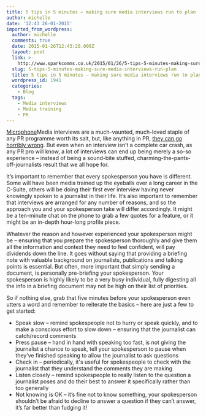 ```yaml
---
title: 5 tips in 5 minutes – making sure media interviews run to plan
author: michelle
date: '12:43 26-01-2015'
imported_from_wordpress:
  author: michelle
  comments: true
  date: 2015-01-26T12:43:20.000Z
  layout: post
  link: >-
    http://www.sparkcomms.co.uk/2015/01/26/5-tips-5-minutes-making-sure-media-interviews-run-plan/
  slug: 5-tips-5-minutes-making-sure-media-interviews-run-plan
  title: 5 tips in 5 minutes – making sure media interviews run to plan
  wordpress_id: 1941
  categories:
    - Blog
  tags:
    - Media interviews
    - Media training
    - PR
---
```


[Microphone](Microphone-300x200.jpg)Media interviews are a much-vaunted, much-loved staple of any PR programme worth its salt, but, like anything in PR, [they can go horribly wrong](http://www.sparkcomms.co.uk/2013/04/17/dont-do-a-boris/). But even when an interview isn’t a complete car crash, as any PR pro will know, a lot of interviews can end up being merely a so-so experience – instead of being a sound-bite stuffed, charming-the-pants-off-journalists result that we all hope for.

It’s important to remember that every spokesperson you have is different. Some will have been media trained up the eyeballs over a long career in the C-Suite, others will be doing their first ever interview having never knowingly spoken to a journalist in their life. It’s also important to remember that interviews are arranged for any number of reasons, and so the approach you and your spokesperson take will differ accordingly. It might be a ten-minute chat on the phone to grab a few quotes for a feature, or it might be an in-depth hour-long profile piece.

Whatever the reason and however experienced your spokesperson might be – ensuring that you prepare the spokesperson thoroughly and give them all the information and context they need to feel confident, will pay dividends down the line. It goes without saying that providing a briefing note with valuable background on journalists, publications and talking points is essential. But often, more important that simply sending a document, is personally pre-briefing your spokesperson. Your spokesperson is highly likely to be a very busy individual, fully digesting all the info in a briefing document may not be high on their list of priorities.

So if nothing else, grab that five minutes before your spokesperson even utters a word and remember to reiterate the basics – here are just a few to get started:

  * Speak slow – remind spokespeople not to hurry or speak quickly, and to make a conscious effort to slow down – ensuring that the journalist can catch/record comments
  * Press pause – hand in hand with speaking too fast, is not giving the journalist a chance to speak, tell your spokesperson to pause when they’ve finished speaking to allow the journalist to ask questions
  * Check in – periodically, it's useful for spokespeople to check with the journalist that they understand the comments they are making
  * Listen closely – remind spokespeople to really listen to the question a journalist poses and do their best to answer it specifically rather than too generally
  * Not knowing is OK – it’s fine not to know something, your spokesperson shouldn’t be afraid to decline to answer a question if they can’t answer, it’s far better than fudging it!
